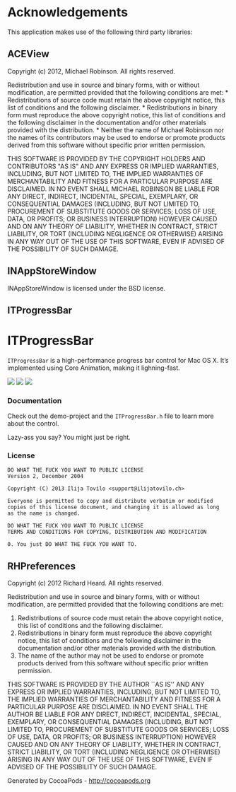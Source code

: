# Acknowledgements
This application makes use of the following third party libraries:

## ACEView

Copyright (c) 2012, Michael Robinson.
All rights reserved.

Redistribution and use in source and binary forms, with or without
modification, are permitted provided that the following conditions are met:
    * Redistributions of source code must retain the above copyright
      notice, this list of conditions and the following disclaimer.
    * Redistributions in binary form must reproduce the above copyright
      notice, this list of conditions and the following disclaimer in the
      documentation and/or other materials provided with the distribution.
    * Neither the name of Michael Robinson nor the
      names of its contributors may be used to endorse or promote products
      derived from this software without specific prior written permission.

THIS SOFTWARE IS PROVIDED BY THE COPYRIGHT HOLDERS AND CONTRIBUTORS "AS IS" AND
ANY EXPRESS OR IMPLIED WARRANTIES, INCLUDING, BUT NOT LIMITED TO, THE IMPLIED
WARRANTIES OF MERCHANTABILITY AND FITNESS FOR A PARTICULAR PURPOSE ARE
DISCLAIMED. IN NO EVENT SHALL MICHAEL ROBINSON BE LIABLE FOR ANY
DIRECT, INDIRECT, INCIDENTAL, SPECIAL, EXEMPLARY, OR CONSEQUENTIAL DAMAGES
(INCLUDING, BUT NOT LIMITED TO, PROCUREMENT OF SUBSTITUTE GOODS OR SERVICES;
LOSS OF USE, DATA, OR PROFITS; OR BUSINESS INTERRUPTION) HOWEVER CAUSED AND
ON ANY THEORY OF LIABILITY, WHETHER IN CONTRACT, STRICT LIABILITY, OR TORT
(INCLUDING NEGLIGENCE OR OTHERWISE) ARISING IN ANY WAY OUT OF THE USE OF THIS
SOFTWARE, EVEN IF ADVISED OF THE POSSIBILITY OF SUCH DAMAGE.


## INAppStoreWindow

INAppStoreWindow is licensed under the BSD license.

## ITProgressBar

ITProgressBar
=============

`ITProgressBar` is a high-performance progress bar control for Mac OS X.
It’s implemented using Core Animation, making it lighning-fast.

![](./demo1.png)
![](./demo2.png)
![](./demo3.png)

### Documentation

Check out the demo-project and the `ITProgressBar.h` file to learn more about the control.

Lazy-ass you say? You might just be right.

### License

    DO WHAT THE FUCK YOU WANT TO PUBLIC LICENSE 
    Version 2, December 2004 
    
    Copyright (C) 2013 Ilija Tovilo <support@ilijatovilo.ch> 
    
    Everyone is permitted to copy and distribute verbatim or modified 
    copies of this license document, and changing it is allowed as long 
    as the name is changed. 
    
    DO WHAT THE FUCK YOU WANT TO PUBLIC LICENSE 
    TERMS AND CONDITIONS FOR COPYING, DISTRIBUTION AND MODIFICATION 

    0. You just DO WHAT THE FUCK YOU WANT TO.

## RHPreferences

Copyright (c) 2012 Richard Heard. All rights reserved.

Redistribution and use in source and binary forms, with or without
modification, are permitted provided that the following conditions
are met:
1. Redistributions of source code must retain the above copyright
notice, this list of conditions and the following disclaimer.
2. Redistributions in binary form must reproduce the above copyright
notice, this list of conditions and the following disclaimer in the
documentation and/or other materials provided with the distribution.
3. The name of the author may not be used to endorse or promote products
derived from this software without specific prior written permission.

THIS SOFTWARE IS PROVIDED BY THE AUTHOR ``AS IS'' AND ANY EXPRESS OR
IMPLIED WARRANTIES, INCLUDING, BUT NOT LIMITED TO, THE IMPLIED WARRANTIES
OF MERCHANTABILITY AND FITNESS FOR A PARTICULAR PURPOSE ARE DISCLAIMED.
IN NO EVENT SHALL THE AUTHOR BE LIABLE FOR ANY DIRECT, INDIRECT,
INCIDENTAL, SPECIAL, EXEMPLARY, OR CONSEQUENTIAL DAMAGES (INCLUDING, BUT
NOT LIMITED TO, PROCUREMENT OF SUBSTITUTE GOODS OR SERVICES; LOSS OF USE,
DATA, OR PROFITS; OR BUSINESS INTERRUPTION) HOWEVER CAUSED AND ON ANY
THEORY OF LIABILITY, WHETHER IN CONTRACT, STRICT LIABILITY, OR TORT
(INCLUDING NEGLIGENCE OR OTHERWISE) ARISING IN ANY WAY OUT OF THE USE OF
THIS SOFTWARE, EVEN IF ADVISED OF THE POSSIBILITY OF SUCH DAMAGE.

Generated by CocoaPods - http://cocoapods.org
